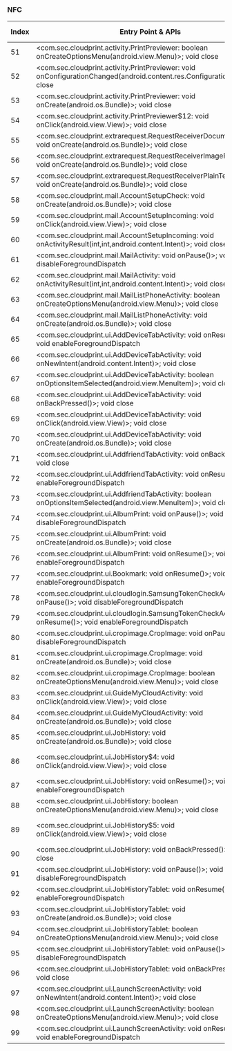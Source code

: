 ### NFC
| Index | Entry Point & APIs | Screen shot | Resource id | Label |
| ------------- | ------------- | ------------- |-------------|-------------|
| 51 | <com.sec.cloudprint.activity.PrintPreviewer: boolean onCreateOptionsMenu(android.view.Menu)>; void close | ![](D:\COSMOS\output\py\Play_win8\Productivity\com.sec.cloudprint\com.sec.cloudprint.activity.PrintPreviewer.png) |  | F |
| 52 | <com.sec.cloudprint.activity.PrintPreviewer: void onConfigurationChanged(android.content.res.Configuration)>; void close | ![](D:\COSMOS\output\py\Play_win8\Productivity\com.sec.cloudprint\com.sec.cloudprint.activity.PrintPreviewer.png) |  | F |
| 53 | <com.sec.cloudprint.activity.PrintPreviewer: void onCreate(android.os.Bundle)>; void close | ![](D:\COSMOS\output\py\Play_win8\Productivity\com.sec.cloudprint\com.sec.cloudprint.activity.PrintPreviewer.png) |  | F |
| 54 | <com.sec.cloudprint.activity.PrintPreviewer$12: void onClick(android.view.View)>; void close | ![](D:\COSMOS\output\py\Play_win8\Productivity\com.sec.cloudprint\com.sec.cloudprint.activity.PrintPreviewer.png) |  | FF |
| 55 | <com.sec.cloudprint.extrarequest.RequestReceiverDocumentForPrint: void onCreate(android.os.Bundle)>; void close | ![](D:\COSMOS\output\py\Play_win8\Productivity\com.sec.cloudprint\com.sec.cloudprint.extrarequest.RequestReceiverDocumentForPrint.png) |  | |
| 56 | <com.sec.cloudprint.extrarequest.RequestReceiverImageForPrint: void onCreate(android.os.Bundle)>; void close | ![](D:\COSMOS\output\py\Play_win8\Productivity\com.sec.cloudprint\com.sec.cloudprint.extrarequest.RequestReceiverImageForPrint.png) |  | |
| 57 | <com.sec.cloudprint.extrarequest.RequestReceiverPlainTextForPrint: void onCreate(android.os.Bundle)>; void close | ![](D:\COSMOS\output\py\Play_win8\Productivity\com.sec.cloudprint\com.sec.cloudprint.extrarequest.RequestReceiverPlainTextForPrint.png) |  | |
| 58 | <com.sec.cloudprint.mail.AccountSetupCheck: void onCreate(android.os.Bundle)>; void close | ![](D:\COSMOS\output\py\Play_win8\Productivity\com.sec.cloudprint\com.sec.cloudprint.mail.AccountSetupCheck.png) |  | F |
| 59 | <com.sec.cloudprint.mail.AccountSetupIncoming: void onClick(android.view.View)>; void close | ![](D:\COSMOS\output\py\Play_win8\Productivity\com.sec.cloudprint\com.sec.cloudprint.mail.AccountSetupIncoming.png) |  | F |
| 60 | <com.sec.cloudprint.mail.AccountSetupIncoming: void onActivityResult(int,int,android.content.Intent)>; void close | ![](D:\COSMOS\output\py\Play_win8\Productivity\com.sec.cloudprint\com.sec.cloudprint.mail.AccountSetupIncoming.png) |  | F |
| 61 | <com.sec.cloudprint.mail.MailActivity: void onPause()>; void disableForegroundDispatch | ![](D:\COSMOS\output\py\Play_win8\Productivity\com.sec.cloudprint\com.sec.cloudprint.mail.MailActivity.png) |  | F |
| 62 | <com.sec.cloudprint.mail.MailActivity: void onActivityResult(int,int,android.content.Intent)>; void close | ![](D:\COSMOS\output\py\Play_win8\Productivity\com.sec.cloudprint\com.sec.cloudprint.mail.MailActivity.png) |  | F |
| 63 | <com.sec.cloudprint.mail.MailListPhoneActivity: boolean onCreateOptionsMenu(android.view.Menu)>; void close | ![](D:\COSMOS\output\py\Play_win8\Productivity\com.sec.cloudprint\com.sec.cloudprint.mail.MailListPhoneActivity.png) |  | F |
| 64 | <com.sec.cloudprint.mail.MailListPhoneActivity: void onCreate(android.os.Bundle)>; void close | ![](D:\COSMOS\output\py\Play_win8\Productivity\com.sec.cloudprint\com.sec.cloudprint.mail.MailListPhoneActivity.png) |  | F |
| 65 | <com.sec.cloudprint.ui.AddDeviceTabActivity: void onResume()>; void enableForegroundDispatch | ![](D:\COSMOS\output\py\Play_win8\Productivity\com.sec.cloudprint\com.sec.cloudprint.ui.AddDeviceTabActivity.png) |  | F |
| 66 | <com.sec.cloudprint.ui.AddDeviceTabActivity: void onNewIntent(android.content.Intent)>; void close | ![](D:\COSMOS\output\py\Play_win8\Productivity\com.sec.cloudprint\com.sec.cloudprint.ui.AddDeviceTabActivity.png) |  | F |
| 67 | <com.sec.cloudprint.ui.AddDeviceTabActivity: boolean onOptionsItemSelected(android.view.MenuItem)>; void close | ![](D:\COSMOS\output\py\Play_win8\Productivity\com.sec.cloudprint\com.sec.cloudprint.ui.AddDeviceTabActivity.png) |  | F |
| 68 | <com.sec.cloudprint.ui.AddDeviceTabActivity: void onBackPressed()>; void close | ![](D:\COSMOS\output\py\Play_win8\Productivity\com.sec.cloudprint\com.sec.cloudprint.ui.AddDeviceTabActivity.png) |  | F |
| 69 | <com.sec.cloudprint.ui.AddDeviceTabActivity: void onClick(android.view.View)>; void close | ![](D:\COSMOS\output\py\Play_win8\Productivity\com.sec.cloudprint\com.sec.cloudprint.ui.AddDeviceTabActivity.png) |  | F |
| 70 | <com.sec.cloudprint.ui.AddDeviceTabActivity: void onCreate(android.os.Bundle)>; void close | ![](D:\COSMOS\output\py\Play_win8\Productivity\com.sec.cloudprint\com.sec.cloudprint.ui.AddDeviceTabActivity.png) |  | F |
| 71 | <com.sec.cloudprint.ui.AddfriendTabActivity: void onBackPressed()>; void close | ![](D:\COSMOS\output\py\Play_win8\Productivity\com.sec.cloudprint\com.sec.cloudprint.ui.AddfriendTabActivity.png) |  | F |
| 72 | <com.sec.cloudprint.ui.AddfriendTabActivity: void onResume()>; void enableForegroundDispatch | ![](D:\COSMOS\output\py\Play_win8\Productivity\com.sec.cloudprint\com.sec.cloudprint.ui.AddfriendTabActivity.png) |  | F |
| 73 | <com.sec.cloudprint.ui.AddfriendTabActivity: boolean onOptionsItemSelected(android.view.MenuItem)>; void close | ![](D:\COSMOS\output\py\Play_win8\Productivity\com.sec.cloudprint\com.sec.cloudprint.ui.AddfriendTabActivity.png) |  | F |
| 74 | <com.sec.cloudprint.ui.AlbumPrint: void onPause()>; void disableForegroundDispatch | ![](D:\COSMOS\output\py\Play_win8\Productivity\com.sec.cloudprint\com.sec.cloudprint.ui.AlbumPrint.png) |  | F |
| 75 | <com.sec.cloudprint.ui.AlbumPrint: void onCreate(android.os.Bundle)>; void close | ![](D:\COSMOS\output\py\Play_win8\Productivity\com.sec.cloudprint\com.sec.cloudprint.ui.AlbumPrint.png) |  | F |
| 76 | <com.sec.cloudprint.ui.AlbumPrint: void onResume()>; void enableForegroundDispatch | ![](D:\COSMOS\output\py\Play_win8\Productivity\com.sec.cloudprint\com.sec.cloudprint.ui.AlbumPrint.png) |  | F |
| 77 | <com.sec.cloudprint.ui.Bookmark: void onResume()>; void enableForegroundDispatch | ![](D:\COSMOS\output\py\Play_win8\Productivity\com.sec.cloudprint\com.sec.cloudprint.ui.Bookmark.png) |  | F |
| 78 | <com.sec.cloudprint.ui.cloudlogin.SamsungTokenCheckActivity: void onPause()>; void disableForegroundDispatch | ![](D:\COSMOS\output\py\Play_win8\Productivity\com.sec.cloudprint\com.sec.cloudprint.ui.cloudlogin.SamsungTokenCheckActivity.png) |  | F |
| 79 | <com.sec.cloudprint.ui.cloudlogin.SamsungTokenCheckActivity: void onResume()>; void enableForegroundDispatch | ![](D:\COSMOS\output\py\Play_win8\Productivity\com.sec.cloudprint\com.sec.cloudprint.ui.cloudlogin.SamsungTokenCheckActivity.png) |  | F |
| 80 | <com.sec.cloudprint.ui.cropimage.CropImage: void onPause()>; void disableForegroundDispatch | ![](D:\COSMOS\output\py\Play_win8\Productivity\com.sec.cloudprint\com.sec.cloudprint.ui.cropimage.CropImage.png) |  | F |
| 81 | <com.sec.cloudprint.ui.cropimage.CropImage: void onCreate(android.os.Bundle)>; void close | ![](D:\COSMOS\output\py\Play_win8\Productivity\com.sec.cloudprint\com.sec.cloudprint.ui.cropimage.CropImage.png) |  | F |
| 82 | <com.sec.cloudprint.ui.cropimage.CropImage: boolean onCreateOptionsMenu(android.view.Menu)>; void close | ![](D:\COSMOS\output\py\Play_win8\Productivity\com.sec.cloudprint\com.sec.cloudprint.ui.cropimage.CropImage.png) |  | F |
| 83 | <com.sec.cloudprint.ui.GuideMyCloudActivity: void onClick(android.view.View)>; void close | ![](D:\COSMOS\output\py\Play_win8\Productivity\com.sec.cloudprint\com.sec.cloudprint.ui.GuideMyCloudActivity.png) |  | F |
| 84 | <com.sec.cloudprint.ui.GuideMyCloudActivity: void onCreate(android.os.Bundle)>; void close | ![](D:\COSMOS\output\py\Play_win8\Productivity\com.sec.cloudprint\com.sec.cloudprint.ui.GuideMyCloudActivity.png) |  | F |
| 85 | <com.sec.cloudprint.ui.JobHistory: void onCreate(android.os.Bundle)>; void close | ![](D:\COSMOS\output\py\Play_win8\Productivity\com.sec.cloudprint\com.sec.cloudprint.ui.JobHistory.png) |  | F |
| 86 | <com.sec.cloudprint.ui.JobHistory$4: void onClick(android.view.View)>; void close | ![](D:\COSMOS\output\py\Play_win8\Productivity\com.sec.cloudprint\com.sec.cloudprint.ui.JobHistory.png) | {'2131493248': <sensitive_component.SensitiveComponent.SensitiveView object at 0x0000026B8C98CC88>} | F |
| 87 | <com.sec.cloudprint.ui.JobHistory: void onResume()>; void enableForegroundDispatch | ![](D:\COSMOS\output\py\Play_win8\Productivity\com.sec.cloudprint\com.sec.cloudprint.ui.JobHistory.png) |  | F |
| 88 | <com.sec.cloudprint.ui.JobHistory: boolean onCreateOptionsMenu(android.view.Menu)>; void close | ![](D:\COSMOS\output\py\Play_win8\Productivity\com.sec.cloudprint\com.sec.cloudprint.ui.JobHistory.png) |  | F |
| 89 | <com.sec.cloudprint.ui.JobHistory$5: void onClick(android.view.View)>; void close | ![](D:\COSMOS\output\py\Play_win8\Productivity\com.sec.cloudprint\com.sec.cloudprint.ui.JobHistory.png) | {'2131493248': <sensitive_component.SensitiveComponent.SensitiveView object at 0x0000026B8C98CCC0>} | F |
| 90 | <com.sec.cloudprint.ui.JobHistory: void onBackPressed()>; void close | ![](D:\COSMOS\output\py\Play_win8\Productivity\com.sec.cloudprint\com.sec.cloudprint.ui.JobHistory.png) |  | F |
| 91 | <com.sec.cloudprint.ui.JobHistory: void onPause()>; void disableForegroundDispatch | ![](D:\COSMOS\output\py\Play_win8\Productivity\com.sec.cloudprint\com.sec.cloudprint.ui.JobHistory.png) |  | F |
| 92 | <com.sec.cloudprint.ui.JobHistoryTablet: void onResume()>; void enableForegroundDispatch | ![](D:\COSMOS\output\py\Play_win8\Productivity\com.sec.cloudprint\com.sec.cloudprint.ui.JobHistoryTablet.png) |  | F |
| 93 | <com.sec.cloudprint.ui.JobHistoryTablet: void onCreate(android.os.Bundle)>; void close | ![](D:\COSMOS\output\py\Play_win8\Productivity\com.sec.cloudprint\com.sec.cloudprint.ui.JobHistoryTablet.png) |  | F |
| 94 | <com.sec.cloudprint.ui.JobHistoryTablet: boolean onCreateOptionsMenu(android.view.Menu)>; void close | ![](D:\COSMOS\output\py\Play_win8\Productivity\com.sec.cloudprint\com.sec.cloudprint.ui.JobHistoryTablet.png) |  | F |
| 95 | <com.sec.cloudprint.ui.JobHistoryTablet: void onPause()>; void disableForegroundDispatch | ![](D:\COSMOS\output\py\Play_win8\Productivity\com.sec.cloudprint\com.sec.cloudprint.ui.JobHistoryTablet.png) |  | F |
| 96 | <com.sec.cloudprint.ui.JobHistoryTablet: void onBackPressed()>; void close | ![](D:\COSMOS\output\py\Play_win8\Productivity\com.sec.cloudprint\com.sec.cloudprint.ui.JobHistoryTablet.png) |  | F |
| 97 | <com.sec.cloudprint.ui.LaunchScreenActivity: void onNewIntent(android.content.Intent)>; void close | ![](D:\COSMOS\output\py\Play_win8\Productivity\com.sec.cloudprint\com.sec.cloudprint.ui.LaunchScreenActivity.png) |  | F |
| 98 | <com.sec.cloudprint.ui.LaunchScreenActivity: boolean onCreateOptionsMenu(android.view.Menu)>; void close | ![](D:\COSMOS\output\py\Play_win8\Productivity\com.sec.cloudprint\com.sec.cloudprint.ui.LaunchScreenActivity.png) |  | F |
| 99 | <com.sec.cloudprint.ui.LaunchScreenActivity: void onResume()>; void enableForegroundDispatch | ![](D:\COSMOS\output\py\Play_win8\Productivity\com.sec.cloudprint\com.sec.cloudprint.ui.LaunchScreenActivity.png) |  | F |
